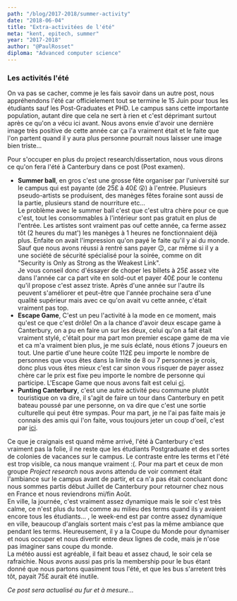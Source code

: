 ```yaml
---
path: "/blog/2017-2018/summer-activity"
date: "2018-06-04"
title: "Extra-activitées de l'été"
meta: "kent, epitech, summer"
year: "2017-2018"
author: "@PaulRosset"
diploma: "Advanced computer science"
---
```


### Les activités l'été

On va pas se cacher, comme je les fais savoir dans un autre post, nous appréhendons l'été car officielement tout se termine le 15 Juin pour tous les étudiants sauf les Post-Graduates et PHD. Le campus sans cette importante population, autant dire que cela ne sert à rien et c'est déprimant surtout après ce qu'on a vécu ici avant. Nous avons envie d'avoir une dernière image très positive de cette année car ça l'a vraiment était et le faite que l'on partent quand il y aura plus personne pourrait nous laisser une image bien triste...

Pour s'occuper en plus du project research/dissertation, nous vous dirons ce qu'on fera l'été à Canterbury dans ce post (Post examen).

* **Summer ball**, en gros c'est une grosse fête organiser par l'université sur le campus qui est payante (de 25£ à 40£ 😲) à l'entrée. Plusieurs pseudo-artists se produisent, des manèges fêtes foraine sont aussi de la partie, plusieurs stand de nourriture etc...  
  Le problème avec le summer ball c'est que c'est ultra chère pour ce que c'est, tout les consommables à l'intérieur sont pas gratuit en plus de l'entrée. Les artistes sont vraiment pas ouf cette année, ca ferme assez tôt (2 heures du mat') les manèges à 1 heures ne fonctionnaient déjà plus. Enfaite on avait l'impression qu'on payé le faite qu'il y ai du monde. Sauf que nous avons réussi à rentré sans payer 😉, car même si il y a une société de sécurité spécialisé pour la soirée, comme on dit "Security is Only as Strong as the Weakest Link".  
  Je vous conseil donc d'éssayer de choper les billets à 25£ assez vite dans l'année car ca part vite en sold-out et payer 40£ pour le contenu qu'il propose c'est assez triste. Après d'une année sur l'autre ils peuvent s'améliorer et peut-être que l'année prochaine sera d'une qualité supérieur mais avec ce qu'on avait vu cette année, c'était vraiment pas top.
* **Escape Game**, C'est un peu l'activité à la mode en ce moment, mais qu'est ce que c'est drôle! On a la chance d'avoir deux escape game à Canterbury, on a pu en faire un sur les deux, celui qu'on a fait était vraiment stylé, c'était pour ma part mon premier escape game de ma vie et ca m'a vraiment bien plus, je me suis éclaté, nous étions 7 joueurs en tout. Une partie d'une heure coûte 112£ peu importe le nombre de personnes que vous êtes dans la limite de 8 ou 7 personnes je crois, donc plus vous êtes mieux c'est car sinon vous risquer de payer assez chère car le prix est fixe peu importe le nombre de personne qui participe. L'Escape Game que nous avons fait est celui [ci](https://www.escapekent.com/).
* **Punting Canterbury**, c'est une autre activité peu commune plutôt touristique on va dire, il s'agit de faire un tour dans Canterbury en petit bateau poussé par une personne, on va dire que c'est une sortie culturelle qui peut être sympas. Pour ma part, je ne l'ai pas faite mais je connais des amis qui l'on faite, vous toujours jeter un coup d'oeil, c'est par [ici](http://www.canterburypunting.co.uk/pages/1).

Ce que je craignais est quand même arrivé, l'été à Canterbury c'est vraiment pas la folie, il ne reste que les étudiants Postgraduate et des sortes de colonies de vacances sur le campus. Le contraste entre les terms et l'été est trop visible, ca nous manque vraiment :(.
Pour ma part et ceux de mon groupe _Project research_ nous avons attendu de voir comment était l'ambiance sur le campus avant de partir, et ca n'a pas était concluant donc nous sommes partis début Juillet de Canterbury pour retourner chez nous en France et nous reviendrons mi/fin Août.  
En ville, la journée, c'est vraiment assez dynamique mais le soir c'est très calme, ce n'est plus du tout comme au milieu des terms quand ils y avaient encore tous les étudiants... , le week-end est par contre assez dynamique en ville, beaucoup d'anglais sortent mais c'est pas la même ambiance que pendant les terms.
Heureusement, il y a la Coupe du Monde pour dynamiser et nous occuper et nous divertir entre deux lignes de code, mais je n'ose pas imaginer sans coupe du monde.  
La météo aussi est agréable, il fait beau et assez chaud, le soir cela se rafraichie. Nous avons aussi pas pris la membership pour le bus étant donné que nous partons quasiment tous l'été, et que les bus s'arretent très tôt, payait 75£ aurait été inutile.

_Ce post sera actualisé au fur et à mesure..._
